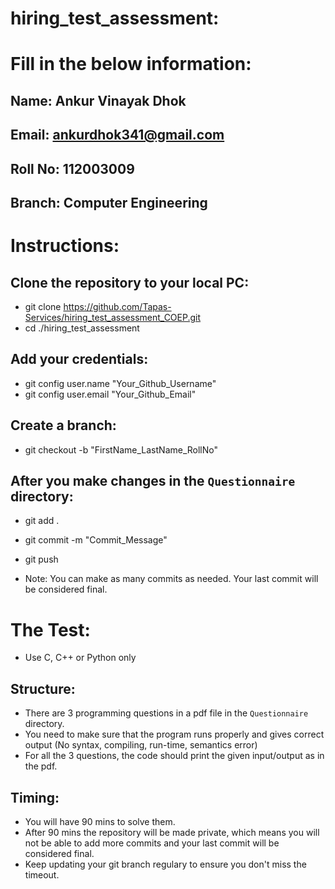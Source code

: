 # hiring_test_assessment:

# Fill in the below information:

  ## Name: Ankur Vinayak Dhok

  ## Email: ankurdhok341@gmail.com

  ## Roll No: 112003009

  ## Branch: Computer Engineering

# Instructions:

  ## Clone the repository to your local PC:
  - git clone https://github.com/Tapas-Services/hiring_test_assessment_COEP.git
  - cd ./hiring_test_assessment

  ## Add your credentials:

  - git config user.name "Your_Github_Username"
  - git config user.email "Your_Github_Email"

  ## Create a branch:

  - git checkout -b "FirstName_LastName_RollNo"

  ## After you make changes in the `Questionnaire` directory:

  - git add .
  - git commit -m "Commit_Message"
  - git push

  - Note: You can make as many commits as needed. Your last commit will be considered final.

# The Test:

  - Use C, C++ or Python only

  ## Structure:
  - There are 3 programming questions in a pdf file in the `Questionnaire` directory.
  - You need to make sure that the program runs properly and gives correct output (No syntax, compiling, run-time, semantics error)
  - For all the 3 questions, the code should print the given input/output as in the pdf.

  ## Timing:
  - You will have 90 mins to solve them.
  - After 90 mins the repository will be made private, which means you will not be able to add more commits and your last commit will be considered final.
  - Keep updating your git branch regulary to ensure you don't miss the timeout.
